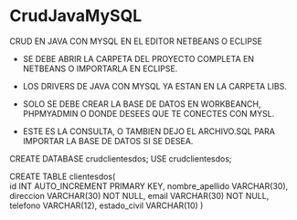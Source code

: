# CrudJavaMySQL
CRUD EN JAVA CON MYSQL EN EL EDITOR NETBEANS O ECLIPSE

* SE DEBE ABRIR LA CARPETA DEL PROYECTO COMPLETA EN NETBEANS O IMPORTARLA EN ECLIPSE.
* LOS DRIVERS DE JAVA CON MYSQL YA ESTAN EN LA CARPETA LIBS.
* SOLO SE DEBE CREAR LA BASE DE DATOS EN WORKBEANCH, PHPMYADMIN O DONDE DESEES QUE TE CONECTES CON MYSL.

* ESTE ES LA CONSULTA, O TAMBIEN DEJO EL ARCHIVO.SQL PARA IMPORTAR LA BASE DE DATOS SI SE DESEA.

CREATE DATABASE crudclientesdos;
USE crudclientesdos;

CREATE TABLE clientesdos(        
id INT AUTO_INCREMENT PRIMARY KEY,
nombre_apellido VARCHAR(30),
direccion VARCHAR(30) NOT NULL,
email VARCHAR(30) NOT NULL,
telefono VARCHAR(12),
estado_civil VARCHAR(10)
)


